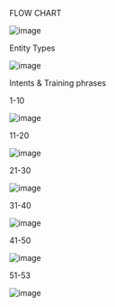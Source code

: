 FLOW CHART

![image](https://github.com/user-attachments/assets/aba0be45-0444-4939-81e4-9699a547474f)

Entity Types

![image](https://github.com/user-attachments/assets/6121b32d-d373-4023-b229-7b21304683a1)

Intents & Training phrases

1-10

![image](https://github.com/user-attachments/assets/9fabf009-1d74-43f5-9ab0-2f2a70826aed)

11-20

![image](https://github.com/user-attachments/assets/8508e0c6-aaf3-4081-b554-50da9ce68f05)

21-30

![image](https://github.com/user-attachments/assets/d09c830f-bfef-431a-bb47-9a40b4ef291f)

31-40

![image](https://github.com/user-attachments/assets/f41af273-d644-46e0-98b1-663b97e04dc8)

41-50

![image](https://github.com/user-attachments/assets/274e7e1a-cbe3-40b3-addd-a9cc62281007)

51-53

![image](https://github.com/user-attachments/assets/370a5761-cb81-4df4-862a-0b0b339213b9)
